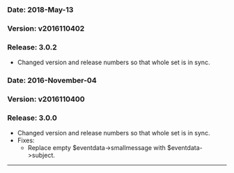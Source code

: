 ### Date: 		2018-May-13
### Version:	v2016110402
### Release:    3.0.2

- Changed version and release numbers so that whole set is in sync.

### Date: 		2016-November-04
### Version:	v2016110400
### Release:    3.0.0

- Changed version and release numbers so that whole set is in sync.
- Fixes:
	- Replace empty $eventdata->smallmessage with $eventdata->subject.
---